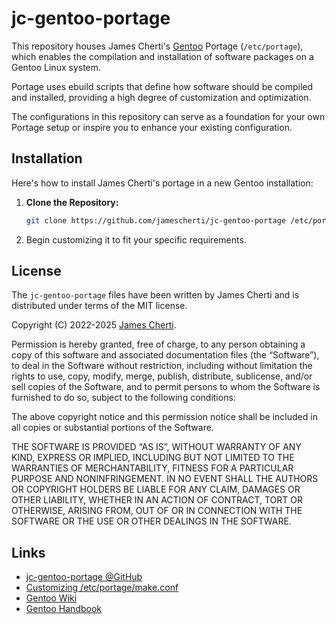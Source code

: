 # jc-gentoo-portage

This repository houses James Cherti's [Gentoo](https://www.gentoo.org/) Portage (`/etc/portage`), which enables the compilation and installation of software packages on a Gentoo Linux system.

Portage uses ebuild scripts that define how software should be compiled and installed, providing a high degree of customization and optimization.

The configurations in this repository can serve as a foundation for your own Portage setup or inspire you to enhance your existing configuration.

## Installation

Here's how to install James Cherti's portage in a new Gentoo installation:

1. **Clone the Repository:**

   ```bash
   git clone https://github.com/jamescherti/jc-gentoo-portage /etc/portage
   ```

2. Begin customizing it to fit your specific requirements.

## License

The `jc-gentoo-portage` files have been written by James Cherti and is distributed under terms of the MIT license.

Copyright (C) 2022-2025 [James Cherti](https://www.jamescherti.com).

Permission is hereby granted, free of charge, to any person obtaining a copy of
this software and associated documentation files (the “Software”), to deal in
the Software without restriction, including without limitation the rights to
use, copy, modify, merge, publish, distribute, sublicense, and/or sell copies of
the Software, and to permit persons to whom the Software is furnished to do so,
subject to the following conditions:

The above copyright notice and this permission notice shall be included in all
copies or substantial portions of the Software.

THE SOFTWARE IS PROVIDED “AS IS”, WITHOUT WARRANTY OF ANY KIND, EXPRESS OR
IMPLIED, INCLUDING BUT NOT LIMITED TO THE WARRANTIES OF MERCHANTABILITY, FITNESS
FOR A PARTICULAR PURPOSE AND NONINFRINGEMENT. IN NO EVENT SHALL THE AUTHORS OR
COPYRIGHT HOLDERS BE LIABLE FOR ANY CLAIM, DAMAGES OR OTHER LIABILITY, WHETHER
IN AN ACTION OF CONTRACT, TORT OR OTHERWISE, ARISING FROM, OUT OF OR IN
CONNECTION WITH THE SOFTWARE OR THE USE OR OTHER DEALINGS IN THE SOFTWARE.

## Links

- [jc-gentoo-portage @GitHub](https://github.com/jamescherti/jc-gentoo-portage)
- [Customizing /etc/portage/make.conf ](https://wiki.gentoo.org/wiki//etc/portage/make.conf)
- [Gentoo Wiki](https://wiki.gentoo.org/wiki/)
- [Gentoo Handbook](https://wiki.gentoo.org/wiki/Handbook:Main_Page)
